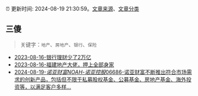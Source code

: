 :alarm_clock: 更新时间: 2024-08-19 21:30:59。[文章来源](/README.md)、[文章分类](/TAGS.md)

## 三傻


> 关键字：`地产`、`房地产`、`银行`、`保险`



- [2023-08-16-银行理财少了2万亿](https://www.aicaijing.com.cn/article/18565) 
- [2023-08-16-福建地产大佬，押上全部身家](https://www.aicaijing.com.cn/article/18567) 
- [2024-08-19-$诺亚财富NOAH$-$诺亚控股06686$-诺亚财富不断推出符合市场需求的创新产品，包括但不限于私募股权基金、公募基金、房地产基金、海外投资等，以满足客户多样...](https://xueqiu.com/7981677245/301466709) 
